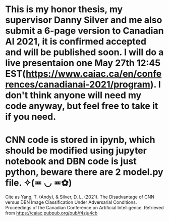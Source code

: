 # This is my honor thesis, my supervisor Danny Silver and me also submit a 6-page version to Canadian AI 2021, it is confirmed accepted and will be published soon. I will do a live presentaion one May 27th 12:45 EST(https://www.caiac.ca/en/conferences/canadianai-2021/program). I don't think anyone will need my code anyway, but feel free to take it if you need.
# CNN code is stored in ipynb, which should be modified using jupyter notebook and DBN code is just python, beware there are 2 model.py file. ✧(≖ ◡ ≖✿)

Cite as
Yang, T. (Andy), & Silver, D. L. (2021). The Disadvantage of CNN versus DBN Image Classification Under Adversarial Conditions. Proceedings of the Canadian Conference on Artificial Intelligence. Retrieved from https://caiac.pubpub.org/pub/f4zju4cb
